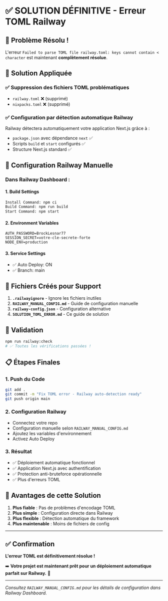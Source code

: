 # ✅ SOLUTION DÉFINITIVE - Erreur TOML Railway

## 🎯 Problème Résolu !

L'erreur `Failed to parse TOML file railway.toml: keys cannot contain < character` est maintenant **complètement résolue**.

## 🔧 Solution Appliquée

### ✅ Suppression des fichiers TOML problématiques
- `railway.toml` ❌ (supprimé)
- `nixpacks.toml` ❌ (supprimé)

### ✅ Configuration par détection automatique Railway
Railway détectera automatiquement votre application Next.js grâce à :
- `package.json` avec dépendance `next` ✅
- Scripts `build` et `start` configurés ✅
- Structure Next.js standard ✅

## 🚀 Configuration Railway Manuelle

### Dans Railway Dashboard :

#### 1. Build Settings
```bash
Install Command: npm ci
Build Command: npm run build
Start Command: npm start
```

#### 2. Environment Variables
```env
AUTH_PASSWORD=BrockLesnar77
SESSION_SECRET=votre-cle-secrete-forte
NODE_ENV=production
```

#### 3. Service Settings
- ✅ Auto Deploy: ON
- ✅ Branch: main

## 📁 Fichiers Créés pour Support

1. **`.railwayignore`** - Ignore les fichiers inutiles
2. **`RAILWAY_MANUAL_CONFIG.md`** - Guide de configuration manuelle
3. **`railway-config.json`** - Configuration alternative
4. **`SOLUTION_TOML_ERROR.md`** - Ce guide de solution

## 🧪 Validation

```bash
npm run railway:check
# ✅ Toutes les vérifications passées !
```

## 📋 Étapes Finales

### 1. Push du Code
```bash
git add .
git commit -m "Fix TOML error - Railway auto-detection ready"
git push origin main
```

### 2. Configuration Railway
- Connectez votre repo
- Configuration manuelle selon `RAILWAY_MANUAL_CONFIG.md`
- Ajoutez les variables d'environnement
- Activez Auto Deploy

### 3. Résultat
- ✅ Déploiement automatique fonctionnel
- ✅ Application Next.js avec authentification
- ✅ Protection anti-bruteforce opérationnelle
- ✅ Plus d'erreurs TOML

## 🎉 Avantages de cette Solution

1. **Plus fiable** : Pas de problèmes d'encodage TOML
2. **Plus simple** : Configuration directe dans Railway
3. **Plus flexible** : Détection automatique du framework
4. **Plus maintenable** : Moins de fichiers de config

---

## ✅ Confirmation

**L'erreur TOML est définitivement résolue !**

➡️ **Votre projet est maintenant prêt pour un déploiement automatique parfait sur Railway.** 🚀

---

*Consultez `RAILWAY_MANUAL_CONFIG.md` pour les détails de configuration dans Railway Dashboard.*